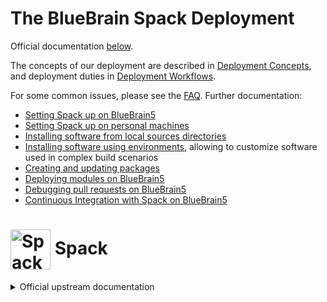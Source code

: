 # The BlueBrain Spack Deployment

Official documentation [below](#-spack).

The concepts of our deployment are described in [Deployment
Concepts](bluebrain/documentation/Concepts.md), and deployment duties in [Deployment
Workflows](bluebrain/documentation/Workflows.md).

For some common issues, please see the [FAQ](bluebrain/documentation/FAQ.md). Further
documentation:

* [Setting Spack up on BlueBrain5](bluebrain/documentation/setup_bb5.md)
* [Setting Spack up on personal machines](bluebrain/documentation/setup_personal.md)
* [Installing software from local sources directories](bluebrain/documentation/installing_from_source.md)
* [Installing software using environments](bluebrain/documentation/installing_with_environments.md),
  allowing to customize software used in complex build scenarios
* [Creating and updating packages](bluebrain/documentation/packages.md)
* [Deploying modules on BlueBrain5](bluebrain/documentation/deploy_bb5.md)
* [Debugging pull requests on BlueBrain5](bluebrain/documentation/debug_bb5.md)
* [Continuous Integration with Spack on BlueBrain5](bluebrain/documentation/ci_bb5.md)

# <img src="https://cdn.rawgit.com/spack/spack/develop/share/spack/logo/spack-logo.svg" width="64" valign="middle" alt="Spack"/> Spack

<details>
<summary>
Official upstream documentation
</summary>

[![Unit Tests](https://github.com/spack/spack/workflows/linux%20tests/badge.svg)](https://github.com/spack/spack/actions)
[![Bootstrapping](https://github.com/spack/spack/actions/workflows/bootstrap.yml/badge.svg)](https://github.com/spack/spack/actions/workflows/bootstrap.yml)
[![macOS Builds (nightly)](https://github.com/spack/spack/workflows/macOS%20builds%20nightly/badge.svg?branch=develop)](https://github.com/spack/spack/actions?query=workflow%3A%22macOS+builds+nightly%22)
[![codecov](https://codecov.io/gh/spack/spack/branch/develop/graph/badge.svg)](https://codecov.io/gh/spack/spack)
[![Containers](https://github.com/spack/spack/actions/workflows/build-containers.yml/badge.svg)](https://github.com/spack/spack/actions/workflows/build-containers.yml)
[![Read the Docs](https://readthedocs.org/projects/spack/badge/?version=latest)](https://spack.readthedocs.io)
[![Slack](https://slack.spack.io/badge.svg)](https://slack.spack.io)

Spack is a multi-platform package manager that builds and installs
multiple versions and configurations of software. It works on Linux,
macOS, and many supercomputers. Spack is non-destructive: installing a
new version of a package does not break existing installations, so many
configurations of the same package can coexist.

Spack offers a simple "spec" syntax that allows users to specify versions
and configuration options. Package files are written in pure Python, and
specs allow package authors to write a single script for many different
builds of the same package.  With Spack, you can build your software
*all* the ways you want to.

See the
[Feature Overview](https://spack.readthedocs.io/en/latest/features.html)
for examples and highlights.

To install spack and your first package, make sure you have Python.
Then:

    $ git clone -c feature.manyFiles=true https://github.com/spack/spack.git
    $ cd spack/bin
    $ ./spack install zlib

Documentation
----------------

[**Full documentation**](https://spack.readthedocs.io/) is available, or
run `spack help` or `spack help --all`.

For a cheat sheet on Spack syntax, run `spack help --spec`.

Tutorial
----------------

We maintain a
[**hands-on tutorial**](https://spack.readthedocs.io/en/latest/tutorial.html).
It covers basic to advanced usage, packaging, developer features, and large HPC
deployments.  You can do all of the exercises on your own laptop using a
Docker container.

Feel free to use these materials to teach users at your organization
about Spack.

Community
------------------------

Spack is an open source project.  Questions, discussion, and
contributions are welcome. Contributions can be anything from new
packages to bugfixes, documentation, or even new core features.

Resources:

* **Slack workspace**: [spackpm.slack.com](https://spackpm.slack.com).
  To get an invitation, visit [slack.spack.io](https://slack.spack.io).
* **Mailing list**: [groups.google.com/d/forum/spack](https://groups.google.com/d/forum/spack)
* **Twitter**: [@spackpm](https://twitter.com/spackpm). Be sure to
  `@mention` us!

Contributing
------------------------
Contributing to Spack is relatively easy.  Just send us a
[pull request](https://help.github.com/articles/using-pull-requests/).
When you send your request, make ``develop`` the destination branch on the
[Spack repository](https://github.com/spack/spack).

Your PR must pass Spack's unit tests and documentation tests, and must be
[PEP 8](https://www.python.org/dev/peps/pep-0008/) compliant.  We enforce
these guidelines with our CI process. To run these tests locally, and for
helpful tips on git, see our
[Contribution Guide](https://spack.readthedocs.io/en/latest/contribution_guide.html).

Spack's `develop` branch has the latest contributions. Pull requests
should target `develop`, and users who want the latest package versions,
features, etc. can use `develop`.

Releases
--------

For multi-user site deployments or other use cases that need very stable
software installations, we recommend using Spack's
[stable releases](https://github.com/spack/spack/releases).

Each Spack release series also has a corresponding branch, e.g.
`releases/v0.14` has `0.14.x` versions of Spack, and `releases/v0.13` has
`0.13.x` versions. We backport important bug fixes to these branches but
we do not advance the package versions or make other changes that would
change the way Spack concretizes dependencies within a release branch.
So, you can base your Spack deployment on a release branch and `git pull`
to get fixes, without the package churn that comes with `develop`.

The latest release is always available with the `releases/latest` tag.

See the [docs on releases](https://spack.readthedocs.io/en/latest/developer_guide.html#releases)
for more details.

Code of Conduct
------------------------

Please note that Spack has a
[**Code of Conduct**](.github/CODE_OF_CONDUCT.md). By participating in
the Spack community, you agree to abide by its rules.

Authors
----------------
Many thanks go to Spack's [contributors](https://github.com/spack/spack/graphs/contributors).

Spack was created by Todd Gamblin, tgamblin@llnl.gov.

### Citing Spack

If you are referencing Spack in a publication, please cite the following paper:

 * Todd Gamblin, Matthew P. LeGendre, Michael R. Collette, Gregory L. Lee,
   Adam Moody, Bronis R. de Supinski, and W. Scott Futral.
   [**The Spack Package Manager: Bringing Order to HPC Software Chaos**](https://www.computer.org/csdl/proceedings/sc/2015/3723/00/2807623.pdf).
   In *Supercomputing 2015 (SC’15)*, Austin, Texas, November 15-20 2015. LLNL-CONF-669890.

License
----------------

Spack is distributed under the terms of both the MIT license and the
Apache License (Version 2.0). Users may choose either license, at their
option.

All new contributions must be made under both the MIT and Apache-2.0
licenses.

See [LICENSE-MIT](https://github.com/spack/spack/blob/develop/LICENSE-MIT),
[LICENSE-APACHE](https://github.com/spack/spack/blob/develop/LICENSE-APACHE),
[COPYRIGHT](https://github.com/spack/spack/blob/develop/COPYRIGHT), and
[NOTICE](https://github.com/spack/spack/blob/develop/NOTICE) for details.

SPDX-License-Identifier: (Apache-2.0 OR MIT)

LLNL-CODE-811652
</details>
